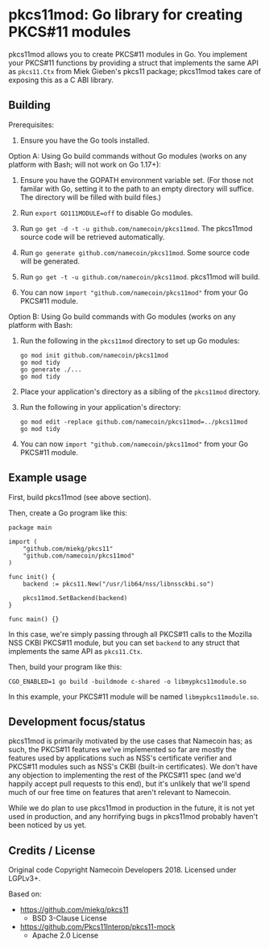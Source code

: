 # pkcs11mod: Go library for creating PKCS#11 modules

pkcs11mod allows you to create PKCS#11 modules in Go.  You implement your PKCS#11 functions by providing a struct that implements the same API as `pkcs11.Ctx` from Miek Gieben's pkcs11 package; pkcs11mod takes care of exposing this as a C ABI library.

## Building

Prerequisites:

1. Ensure you have the Go tools installed.

Option A: Using Go build commands without Go modules (works on any platform with Bash; will not work on Go 1.17+):

1. Ensure you have the GOPATH environment variable set. (For those not
   familar with Go, setting it to the path to an empty directory will suffice.
   The directory will be filled with build files.)

2. Run `export GO111MODULE=off` to disable Go modules.

3. Run `go get -d -t -u github.com/namecoin/pkcs11mod`. The pkcs11mod source code will be
   retrieved automatically.

4. Run `go generate github.com/namecoin/pkcs11mod`.  Some source code will be generated.

5. Run `go get -t -u github.com/namecoin/pkcs11mod`.  pkcs11mod will build.

6. You can now `import "github.com/namecoin/pkcs11mod"` from your Go PKCS#11 module.

Option B: Using Go build commands with Go modules (works on any platform with Bash:

1. Run the following in the `pkcs11mod` directory to set up Go modules:
   
   ~~~
   go mod init github.com/namecoin/pkcs11mod
   go mod tidy
   go generate ./...
   go mod tidy
   ~~~

2. Place your application's directory as a sibling of the `pkcs11mod` directory.

3. Run the following in your application's directory:
   
   ~~~
   go mod edit -replace github.com/namecoin/pkcs11mod=../pkcs11mod
   go mod tidy
   ~~~

4. You can now `import "github.com/namecoin/pkcs11mod"` from your Go PKCS#11 module.

## Example usage

First, build pkcs11mod (see above section).

Then, create a Go program like this:

~~~
package main

import (
	"github.com/miekg/pkcs11"
	"github.com/namecoin/pkcs11mod"
)

func init() {
	backend := pkcs11.New("/usr/lib64/nss/libnssckbi.so")

	pkcs11mod.SetBackend(backend)
}

func main() {}
~~~

In this case, we're simply passing through all PKCS#11 calls to the Mozilla NSS CKBI PKCS#11 module, but you can set `backend` to any struct that implements the same API as `pkcs11.Ctx`.

Then, build your program like this:

~~~
CGO_ENABLED=1 go build -buildmode c-shared -o libmypkcs11module.so
~~~

In this example, your PKCS#11 module will be named `libmypkcs11module.so`.

## Development focus/status

pkcs11mod is primarily motivated by the use cases that Namecoin has; as such, the PKCS#11 features we've implemented so far are mostly the features used by applications such as NSS's certificate verifier and PKCS#11 modules such as NSS's CKBI (built-in certificates).  We don't have any objection to implementing the rest of the PKCS#11 spec (and we'd happily accept pull requests to this end), but it's unlikely that we'll spend much of our free time on features that aren't relevant to Namecoin.

While we do plan to use pkcs11mod in production in the future, it is not yet used in production, and any horrifying bugs in pkcs11mod probably haven't been noticed by us yet.

## Credits / License

Original code Copyright Namecoin Developers 2018.  Licensed under LGPLv3+.

Based on:

* https://github.com/miekg/pkcs11
    * BSD 3-Clause License
* https://github.com/Pkcs11Interop/pkcs11-mock
    * Apache 2.0 License
